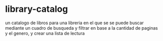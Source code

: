 # library-catalog
 un catalogo de libros para una libreria en el que se  se puede buscar mediante un cuadro de busqueda y filtrar en base a la cantidad de paginas y el genero, y crear una lista de lectura 
